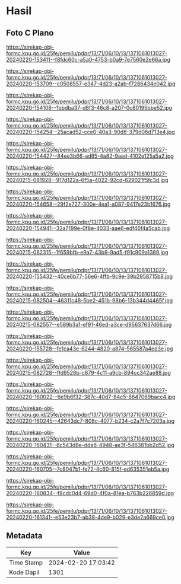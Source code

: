# Hasil

## Foto C Plano

https://sirekap-obj-formc.kpu.go.id/25fe/pemilu/pdpr/13/71/06/10/13/1371061013027-20240220-153411--f8fdc60c-a5a0-4753-b0a9-7e7560e2e66a.jpg

https://sirekap-obj-formc.kpu.go.id/25fe/pemilu/pdpr/13/71/06/10/13/1371061013027-20240220-153709--c0508557-e347-4d23-a2ab-f7286434e042.jpg

https://sirekap-obj-formc.kpu.go.id/25fe/pemilu/pdpr/13/71/06/10/13/1371061013027-20240220-154108--1bbdba37-d8f3-46c8-a207-0c80195bbe52.jpg

https://sirekap-obj-formc.kpu.go.id/25fe/pemilu/pdpr/13/71/06/10/13/1371061013027-20240220-154254--25acad52-cce0-40a3-90d8-379d06d713e4.jpg

https://sirekap-obj-formc.kpu.go.id/25fe/pemilu/pdpr/13/71/06/10/13/1371061013027-20240220-154427--84ee3b66-ad85-4a82-9aad-4102e125a5a2.jpg

https://sirekap-obj-formc.kpu.go.id/25fe/pemilu/pdpr/13/71/06/10/13/1371061013027-20240215-081928--917d122a-6f5a-4022-92cd-629021f5fc3d.jpg

https://sirekap-obj-formc.kpu.go.id/25fe/pemilu/pdpr/13/71/06/10/13/1371061013027-20240220-154658--29f2e727-300e-4ea1-a087-9417e23b1676.jpg

https://sirekap-obj-formc.kpu.go.id/25fe/pemilu/pdpr/13/71/06/10/13/1371061013027-20240220-154941--32a7199e-0f8e-4033-aae6-edf46f4a5cab.jpg

https://sirekap-obj-formc.kpu.go.id/25fe/pemilu/pdpr/13/71/06/10/13/1371061013027-20240215-082315--1f659bfb-e9a7-43b9-9ad5-f91c909a1389.jpg

https://sirekap-obj-formc.kpu.go.id/25fe/pemilu/pdpr/13/71/06/10/13/1371061013027-20240220-155432--40ce6b77-56e6-4ffb-9c9e-39b2958715b8.jpg

https://sirekap-obj-formc.kpu.go.id/25fe/pemilu/pdpr/13/71/06/10/13/1371061013027-20240215-082504--46311c48-5be2-451b-98b6-13b344d4465f.jpg

https://sirekap-obj-formc.kpu.go.id/25fe/pemilu/pdpr/13/71/06/10/13/1371061013027-20240215-082557--e589b3a1-ef91-46ed-a3ce-d95637637d66.jpg

https://sirekap-obj-formc.kpu.go.id/25fe/pemilu/pdpr/13/71/06/10/13/1371061013027-20240220-155728--fe1ca43e-6244-4820-a874-565587a4ed3e.jpg

https://sirekap-obj-formc.kpu.go.id/25fe/pemilu/pdpr/13/71/06/10/13/1371061013027-20240215-082728--ffd9528b-c679-4c11-a9cb-894cc342ae88.jpg

https://sirekap-obj-formc.kpu.go.id/25fe/pemilu/pdpr/13/71/06/10/13/1371061013027-20240220-160022--6e9b6f32-387c-40d7-84c5-8647069bacc4.jpg

https://sirekap-obj-formc.kpu.go.id/25fe/pemilu/pdpr/13/71/06/10/13/1371061013027-20240220-160245--42643dc7-808c-4077-b234-c2a7f7c7203a.jpg

https://sirekap-obj-formc.kpu.go.id/25fe/pemilu/pdpr/13/71/06/10/13/1371061013027-20240220-160431--6c543d8e-dde6-4948-ae3f-546381bb2d52.jpg

https://sirekap-obj-formc.kpu.go.id/25fe/pemilu/pdpr/13/71/06/10/13/1371061013027-20240220-160705--7c8047b1-fe72-4c60-815f-ed635351eb5a.jpg

https://sirekap-obj-formc.kpu.go.id/25fe/pemilu/pdpr/13/71/06/10/13/1371061013027-20240220-160834--f8cdc0d4-69d0-4f0a-81ea-b763b226859d.jpg

https://sirekap-obj-formc.kpu.go.id/25fe/pemilu/pdpr/13/71/06/10/13/1371061013027-20240220-161341--e53e23b7-ab38-4de9-b029-e3de2a669ce0.jpg


## Metadata

| Key        | Value               |
| ---------- | ------------------- |
| Time Stamp | 2024-02-20 17:03:42 |
| Kode Dapil | 1301                |



